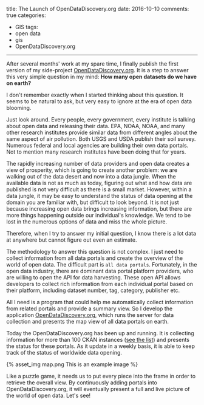 title: The Launch of OpenDataDiscovery.org
date: 2016-10-10
comments: true
categories:
- GIS
tags:
- open data
- gis
- OpenDataDiscovery.org
---

After several months' work at my spare time, I finally publish the first version of my side-project [OpenDataDiscovery.org](http://opendatadiscovery.org/). It is a step to answer this very simple question in my mind: **How many open datasets do we have on earth?**

<!-- more -->

I don't remember exactly when I started thinking about this question. It seems to be natural to ask, but very easy to ignore at the era of open data blooming.

Just look around. Every people, every government, every institute is talking about open data and releasing their data. EPA, NOAA, NOAA, and many other research institutes provide similar data from different angles about the same aspect of air pollution. Both USGS and USDA publish their soil survey. Numerous federal and local agencies are building their own data portals. Not to mention many research institutes have been doing that for years.

The rapidly increasing number of data providers and open data creates a view of prosperity, which is going to create another problem: we are walking out of the data desert and now into a data jungle. When the available data is not as much as today, figuring out what and how data are published is not very difficult as there is a small market. However, within a data jungle, it may be easy to understand the status of data opening at the domain you are familiar with, but difficult to look beyond. It is not just because increasing open data brings increasing information, but there are more things happening outside our individual's knowledge. We tend to be lost in the numerous options of data and miss the whole picture.

Therefore, when I try to answer my initial question, I know there is a lot data at anywhere but cannot figure out even an estimate.

The methodology to answer this question is not complex. I just need to collect information from all data portals and create the overview of the world of open data. The difficult part is `all data portals`. Fortunately, in the open data industry, there are dominant data portal platform providers, who are willing to open the API for data harvesting. These open API allows developers to collect rich information from each individual portal based on their platform, including dataset number, tag, category, publisher etc.

All I need is a program that could help me automatically collect information from related portals and provide a summary view. So I develop the application [OpenDataDiscovery.org](http://opendatadiscovery.org/), which runs the server for data collection and presents the map view of all data portals on earth.

Today the OpenDataDiscovery.org has been up and running. It is collecting information for more than 100 CKAN instances ([see the list](http://ckan.org/instances/)) and presents the status for these portals. As it update in a weekly basis, it is able to keep track of the status of worldwide data opening.

{% asset_img map.png This is an example image %}


Like a puzzle game, it needs us to put every piece into the frame in order to retrieve the overall view. By continuously adding portals into OpenDataDiscovery.org, it will eventually present a full and live picture of the world of open data. Let's see!
